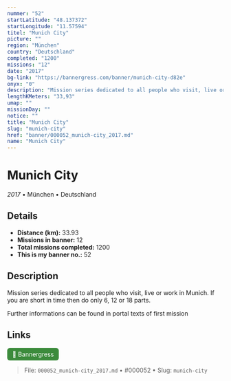 ```yaml
---
nummer: "52"
startLatitude: "48.137372"
startLongitude: "11.57594"
titel: "Munich City"
picture: ""
region: "München"
country: "Deutschland"
completed: "1200"
missions: "12"
date: "2017"
bg-link: "https://bannergress.com/banner/munich-city-d82e"
onyx: "0"
description: "Mission series dedicated to all people who visit, live or work in Munich. If you are short in time then do only 6, 12 or 18 parts.\n\nFurther informations can be found in portal texts of first mission"
lengthKMeters: "33,93"
umap: ""
missionDay: ""
notice: ""
title: "Munich City"
slug: "munich-city"
href: "banner/000052_munich-city_2017.md"
name: "Munich City"
---
```

# Munich City

*2017* • München • Deutschland





## Details
- **Distance (km):** 33.93
- **Missions in banner:** 12
- **Total missions completed:** 1200
- **This is my banner no.:** 52



## Description
Mission series dedicated to all people who visit, live or work in Munich. If you are short in time then do only 6, 12 or 18 parts.

Further informations can be found in portal texts of first mission



## Links
<a href="https://bannergress.com/banner/munich-city-d82e" target="_blank" style="display:inline-block;margin-right:8px;padding:6px 12px;background:#3c8b3c;color:#fff;text-decoration:none;border-radius:6px;">🔗 Bannergress</a>



> File: `000052_munich-city_2017.md`
> • #000052
> • Slug: `munich-city`
